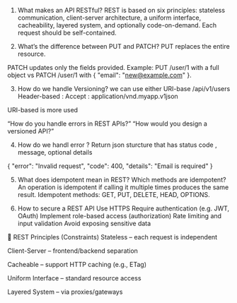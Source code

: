 
1. What makes an API RESTful?
REST is based on six principles: stateless communication, client-server architecture, a uniform interface, cacheability, layered system, and optionally code-on-demand. Each request should be self-contained.

2. What’s the difference between PUT and PATCH?
PUT replaces the entire resource.

PATCH updates only the fields provided.
Example: PUT /user/1 with a full object vs PATCH /user/1 with { "email": "new@example.com" }.

3. How do we handle Versioning? 
we can use either 
URI-base /api/v1/users 
Header-based : Accept : application/vnd.myapp.v1json

URI-based is more used 

“How do you handle errors in REST APIs?”
“How would you design a versioned API?”



4. How do we handl error ? 
Return json sturcture that has status code , message, optional details 

{
  "error": "Invalid request",
  "code": 400,
  "details": "Email is required"
}


5. What does idempotent mean in REST? Which methods are idempotent?
An operation is idempotent if calling it multiple times produces the same result.
Idempotent methods: GET, PUT, DELETE, HEAD, OPTIONS.

6. How to secure a REST API
Use HTTPS
Require authentication (e.g. JWT, OAuth)
Implement role-based access (authorization)
Rate limiting and input validation
Avoid exposing sensitive data



🔐 REST Principles (Constraints)
Stateless – each request is independent

Client-Server – frontend/backend separation

Cacheable – support HTTP caching (e.g., ETag)

Uniform Interface – standard resource access

Layered System – via proxies/gateways